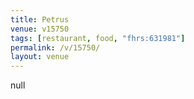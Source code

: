 ```yaml
---
title: Petrus
venue: v15750
tags: [restaurant, food, "fhrs:631981"]
permalink: /v/15750/
layout: venue
---
```

null